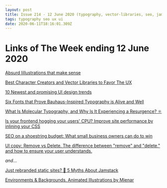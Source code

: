 ```yaml
---
layout: post
title: Issue 214 - 12 June 2020 (typography, vector-libraries, seo, jamstack, ux, ui)
tags: typography seo ux ui
date: 2020-06-11T18:16:01.309Z
---
```

# Links of The Week ending 12 June 2020

<a href="https://absurd.design/" title="Absurd Illustrations that make sense" alt="Absurd Illustrations that make sense" target="_blank">Absurd Iillustrations that make sense</a>

<a href="https://thedesignest.net/free-illustrations-character-creators/" title="Best Character Creators and Vector Libraries to Favor The UX" alt="Best Character Creators and Vector Libraries to Favor The UX">Best Character Creators and Vector Libraries to Favor The UX</a>

<a href="https://uxdesign.cc/10-newest-and-promising-ui-design-trends-929562b25ad6" title="10 Newest and promising UI design trends - New Neuomorphism, Soft gradients, Geometric elements, Pastel backgrounds, Abstract shapes, Illustrations and 3D, Dark mode, Elements at an angle, Soft shadows and Simple, thick typography" alt="10 Newest and promising UI design trends - New Neuomorphism, Soft gradients, Geometric elements, Pastel backgrounds, Abstract shapes, Illustrations and 3D, Dark mode, Elements at an angle, Soft shadows and Simple, thick typography" target="_blank">10 Newest and promising UI design trends</a> 

<a href="https://eyeondesign.aiga.org/five-fonts-that-prove-bauhaus-typography-is-alive-and-well/" title="Six Fonts that Prove Bauhaus-Inspired Typography is Alive and Well" alt="Six Fonts that Prove Bauhaus-Inspired Typography is Alive and Well" target="_blank">Six Fonts that Prove Bauhaus-Inspired Typography is Alive and Well</a>

<a href="https://eyeondesign.aiga.org/what-is-molecular-typography-and-is-it-having-a-comeback/" title="What Is Molecular Typography, and Why Is It Experiencing a Resurgence?" alt="What Is Molecular Typography, and Why Is It Experiencing a Resurgence?" target="_blank">What Is Molecular Typography, and Why Is It Experiencing a Resurgence? ⚛</a>

<a href="https://blog.logrocket.com/improve-site-performance-inlining-css/" title="Improve site performance by inlining your CSS" alt="Improve site performance by inlining your CSS" target="_blank">Is your frontend hogging your users' CPU? Improve site performance by inlining your CSS</a>

<a href="https://www.searchenginewatch.com/2020/06/04/seo-on-a-shoestring-budget-what-small-business-owners-can-do-to-win/" title="SEO on a shoestring budget: What small business owners can do to win" alt="SEO on a shoestring budget: What small business owners can do to win" target="_blank">SEO on a shoestring budget: What small business owners can do to win</a>

<a href="https://uxmag.com/articles/ui-copy-remove-vs-delete" title="UI copy: Remove vs Delete" alt="UI copy: Remove vs Delete" target="_blank">UI copy: Remove vs Delete. The difference between "remove" and "delete," and how to ensure your user understands.</a>

_and_...

<a href="https://css-tricks.com/5-myths-about-jamstack/" title="5 Myths About Jamstack" alt="5 Myths About Jamstack" target="_blank">Just rebranded static sites? 🧐 5 Myths About Jamstack</a>

<a href="https://mienar.com/original-artworks" title="Environments & Backgrounds. Animated Illustrations by Mienar" alt="Environments & Backgrounds. Animated Illustrations by Mienar" target="_blank">Environments & Backgrounds. Animated Illustrations by Mienar</a>